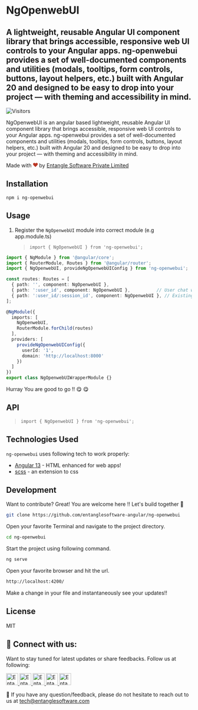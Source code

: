 # NgOpenwebUI

## A lightweight, reusable Angular UI component library that brings accessible, responsive web UI controls to your Angular apps. ng-openwebui provides a set of well-documented components and utilities (modals, tooltips, form controls, buttons, layout helpers, etc.) built with Angular 20 and designed to be easy to drop into your project — with theming and accessibility in mind.

![Visitors](https://api.visitorbadge.io/api/visitors?path=https%3A%2F%2Fgithub.com%2Fentanglesoftware-angular%2Fng-openwebui&labelColor=%231a214d&countColor=%23bb3624&style=flat)

NgOpenwebUI is an angular based lightweight, reusable Angular UI component library that brings accessible, responsive web UI controls to your Angular apps. ng-openwebui provides a set of well-documented components and utilities (modals, tooltips, form controls, buttons, layout helpers, etc.) built with Angular 20 and designed to be easy to drop into your project — with theming and accessibility in mind.


Made with <svg viewBox="0 0 1792 1792" preserveAspectRatio="xMidYMid meet" xmlns="http://www.w3.org/2000/svg" style="height: 0.8rem;"><path d="M896 1664q-26 0-44-18l-624-602q-10-8-27.5-26T145 952.5 77 855 23.5 734 0 596q0-220 127-344t351-124q62 0 126.5 21.5t120 58T820 276t76 68q36-36 76-68t95.5-68.5 120-58T1314 128q224 0 351 124t127 344q0 221-229 450l-623 600q-18 18-44 18z" fill="#bb3624"></path></svg> by [Entangle Software Private Limited][espl]

## Installation

`npm i ng-openwebui`

## Usage

1. Register the `NgOpenwebUI` module into correct module (e.g app.module.ts)
   > `import { NgOpenwebUI } from 'ng-openwebui';`

```typescript
import { NgModule } from '@angular/core';
import { RouterModule, Routes } from '@angular/router';
import { NgOpenwebUI, provideNgOpenwebUIConfig } from 'ng-openwebui';

const routes: Routes = [
  { path: '', component: NgOpenwebUI },
  { path: ':user_id', component: NgOpenwebUI },          // User chat without session
  { path: ':user_id/:session_id', component: NgOpenwebUI }, // Existing session
];

@NgModule({
  imports: [
    NgOpenwebUI,
    RouterModule.forChild(routes)
  ],
  providers: [
    provideNgOpenwebUIConfig({
      userId: '1',
      domain: 'http://localhost:8000'
    })
  ]
})
export class NgOpenwebUIWrapperModule {}
```


Hurray You are good to go !! 😋 😋

## API

> `import { NgOpenwebUI } from 'ng-openwebui';`



## Technologies Used

`ng-openwebui` uses following tech to work properly:

- [Angular 13] - HTML enhanced for web apps!
- [scss] - an extension to css


## Development

Want to contribute? Great! You are welcome here !! Let's build together 🙂

```sh
git clone https://github.com/entanglesoftware-angular/ng-openwebui
```

Open your favorite Terminal and navigate to the project directory.

```sh
cd ng-openwebui
```

Start the project using following command.

```sh
ng serve
```

Open your favorite browser and hit the url.

```sh
http://localhost:4200/
```

Make a change in your file and instantaneously see your updates!!

## License

MIT

## 🤝 Connect with us:

Want to stay tuned for latest updates or share feedbacks. Follow us at following:

<a href="https://twitter.com/espl_software">
  <img src="https://entanglesoftware-angular.github.io/svg-donught/assets/social/twitter.svg" alt="Entangle Software Private Limited | Twitter" width="32px"/>
</a>
<a href="https://github.com/entanglesoftware">
  <img src="https://entanglesoftware-angular.github.io/svg-donught/assets/social/github.svg" alt="Entangle Software Private Limited | Github" width="32px"/>
</a>
<a href="https://linkedin.com/company/entangle-software">
  <img src="https://entanglesoftware-angular.github.io/svg-donught/assets/social/linkedin.svg" alt="Entangle Software Private Limited | LinkedIn" width="32px"/>
</a>
<a href="https://www.instagram.com/entanglesoftware">
  <img src="https://entanglesoftware-angular.github.io/svg-donught/assets/social/instagram.svg" alt="Entangle Software Private Limited | Instagram" width="32px"/>
</a>
<a href="https://www.facebook.com/profile.php?id=100075464648655">
  <img src="https://entanglesoftware-angular.github.io/svg-donught/assets/social/facebook.svg" alt="Entangle Software Private Limited | Facebook" width="32px"/>
</a>

💬 If you have any question/feedback, please do not hesitate to reach out to us at tech@entanglesoftware.com

[//]: # "These are reference links used in the body of this note and get stripped out when the markdown processor does its job. There is no need to format nicely because it shouldn't be seen. Thanks SO - http://stackoverflow.com/questions/4823468/store-comments-in-markdown-syntax"
[dill]: https://github.com/entanglesoftware-angular/svg-donught
[git-repo-url]: https://github.com/entanglesoftware-angular/svg-donught
[node.js]: http://nodejs.org
[twitter bootstrap]: http://twitter.github.com/bootstrap/
[jquery]: http://jquery.com
[@tjholowaychuk]: http://twitter.com/tjholowaychuk
[express]: http://expressjs.com
[angular 13]: https://angular.io/
[scss]: https://sass-lang.com/
[pldb]: https://github.com/joemccann/dillinger/tree/master/plugins/dropbox/README.md
[plgh]: https://github.com/joemccann/dillinger/tree/master/plugins/github/README.md
[plgd]: https://github.com/joemccann/dillinger/tree/master/plugins/googledrive/README.md
[plod]: https://github.com/joemccann/dillinger/tree/master/plugins/onedrive/README.md
[plme]: https://github.com/joemccann/dillinger/tree/master/plugins/medium/README.md
[plga]: https://github.com/RahulHP/dillinger/blob/master/plugins/googleanalytics/README.md
[espl]: https://entanglesoftware.com
